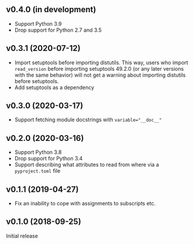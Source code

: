 v0.4.0 (in development)
-----------------------
- Support Python 3.9
- Drop support for Python 2.7 and 3.5

v0.3.1 (2020-07-12)
-------------------
- Import setuptools before importing distutils.  This way, users who import
  `read_version` before importing setuptools 49.2.0 (or any later versions with
  the same behavior) will not get a warning about importing distutils before
  setuptools.
- Add setuptools as a dependency

v0.3.0 (2020-03-17)
-------------------
- Support fetching module docstrings with `variable="__doc__"`

v0.2.0 (2020-03-16)
-------------------
- Support Python 3.8
- Drop support for Python 3.4
- Support describing what attributes to read from where via a `pyproject.toml`
  file

v0.1.1 (2019-04-27)
-------------------
- Fix an inability to cope with assignments to subscripts etc.

v0.1.0 (2018-09-25)
-------------------
Initial release
